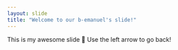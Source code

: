 ```yaml
---
layout: slide
title: "Welcome to our b-emanuel's slide!"
---
```

This is my awesome slide :tada:
Use the left arrow to go back!
